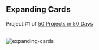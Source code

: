 ## Expanding Cards
Project #1 of [50 Projects in 50 Days](https://50projects50days.com/) <br><br>

![expanding-cards](docs/01-expanding-cards.gif)

<!-- 680 x 465 -->
<!-- 670 x 500 -->